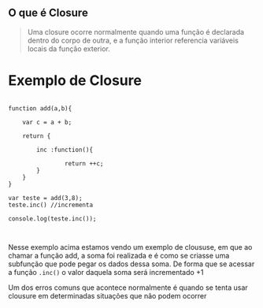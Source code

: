 
## O que é Closure


> Uma closure ocorre normalmente quando uma função é declarada dentro do corpo de outra, e a função interior referencia variáveis locais da função exterior.


# Exemplo de Closure

```

function add(a,b){

    var c = a + b;

    return {

        inc :function(){

                return ++c;
        }
    }
}

var teste = add(3,8); 
teste.inc() //incrementa

console.log(teste.inc());



```
Nesse exemplo acima estamos vendo um exemplo de cloususe, em que ao chamar a função add, a soma foi realizada e é como se criasse uma subfunção que pode pegar os dados dessa soma. De forma que se acessar a função `.inc()` o valor daquela soma será incrementado +1



Um dos erros comuns que acontece normalmente é quando se tenta usar clousure em determinadas situações que não podem ocorrer


